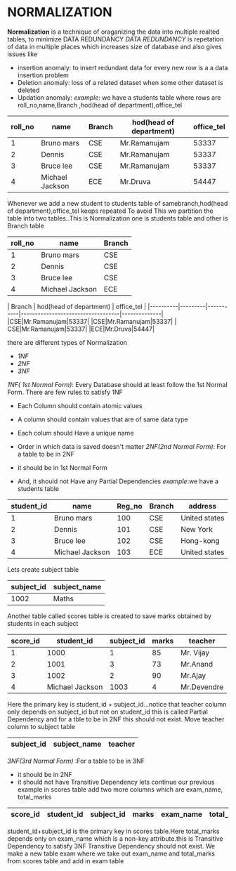 #  NORMALIZATION
**Normalization** is a technique of oraganizing the data into multiple realted tables, to minimize DATA REDUNDANCY
*DATA REDUNDANCY* is repetation of data in multiple places which increases size of database
and also gives issues like
+ insertion anomaly: to insert redundant data for every new row is a a data insertion problem
+ Deletion anomaly: loss of a related dataset when some other dataset is deleted
+ Updation anomaly:
*example*:
we have a students table where rows are roll_no,name,Branch ,hod(head of department),office_tel



| roll_no | name | Branch | hod(head of department) | office_tel |
|----------|---------|-----------|-----------------------------------|--------------|  
|1| Bruno mars|CSE|Mr.Ramanujam|53337|
|2| Dennis|CSE|Mr.Ramanujam|53337|
|3|Bruce lee| CSE| Mr.Ramanujam|53337|
|4|Michael Jackson|ECE|Mr.Druva|54447|


Whenever we add a new student to students table  of samebranch,hod(head of department),office_tel keeps repeated
To avoid This we partition the table into two tables..This is Normalization
one is  students table and other is Branch table                             



| roll_no | name | Branch |
|----------|---------|------|
|1| Bruno mars|CSE|
|2| Dennis|CSE|
|3|Bruce lee| CSE|
|4|Michael Jackson|ECE|



| Branch | hod(head of department) | office_tel |
|----------|---------|-----------|-----------------------------------|--------------|  
|CSE|Mr.Ramanujam|53337|
|CSE|Mr.Ramanujam|53337|
| CSE|Mr.Ramanujam|53337|
|ECE|Mr.Druva|54447|



there are  different types of Normalization
+ *1NF*
+ *2NF*
+ *3NF*

*1NF( 1st Normal Form)*: Every Database should at least follow the  1st Normal Form. There are few rules to satisfy 1NF
+ Each Column should contain atomic values

+ A column should contain values that are of same data type

+ Each colum should Have a unique name

+ Order in which data is saved doesn't matter
*2NF(2nd  Normal Form)*: For a table to be in  2NF
+ it should be in 1st Normal Form
+ And, it should not Have any Partial Dependencies
*example*:we have a students table



| student_id | name | Reg_no | Branch | address |
|----------|---------|-----------|-----------------------------------|--------------|  
|1| Bruno mars|100|CSE|United states|
|2| Dennis|101|CSE|New York|
|3|Bruce lee| 102| CSE|Hong-kong|
|4|Michael Jackson|103|ECE|United states|  

Lets create subject table

|subject_id|subject_name|
|-------------|------------------|
|1002|Maths|
  
Another table called scores table is created to save marks obtained by students in each subject



| score_id |student_id | subject_id | marks| teacher|
|----------|---------|-----------|-----------------------------------|--------------|  
|1| 1000|1|85|Mr. Vijay|
|2|1001|3|73|Mr.Anand|
|3|1002| 2| 90|Mr.Ajay|
|4|Michael Jackson|1003|4|Mr.Devendre|
Here the primary key is student_id + subject_id...notice that teacher column only depends on subject_id but not on student_id  this is called Partial Dependency and for a tble to be in 2NF this should not exist.
Move teacher column to subject table

|subject_id|subject_name|teacher|
|--------------|------------------ |----------|

*3NF(3rd Normal Form)* :For a table to be in 3NF
+ it should be in 2NF
+ it should not have Transitive Dependency
lets continue our previous example
in scores table add two more columns which are exam_name, total_marks

|score_id|student_id|subject_id|marks|exam_name|total_marks|
|-----------|--------------|--------------|--------|----------------|-----------------|

student_id+subject_id is the primary key in scores table.Here total_marks depends only on exam_name which is a non-key attribute.this is Transitive Dependency
to satisfy 3NF Transitive Dependency should not exist. We make a new table exam where we take out exam_name and total_marks from scores table and add in exam table
